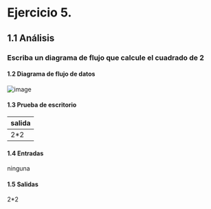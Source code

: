 # Ejercicio 5.
## 1.1 Análisis
### Escriba un diagrama de flujo que calcule el cuadrado de 2
#### 1.2 Diagrama de flujo de datos
![image](https://user-images.githubusercontent.com/113397533/190948224-9238c215-8d3a-4e71-9fdb-49a2320adb99.png)
#### 1.3 Prueba de escritorio
|salida|
|------|
|2*2|
#### 1.4 Entradas
ninguna
#### 1.5 Salidas
2*2
